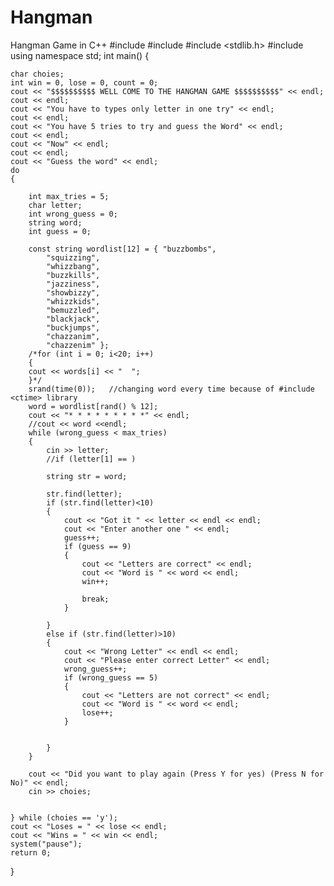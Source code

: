 # Hangman
Hangman Game in C++
#include <iostream>
#include <string>
#include <stdlib.h>
#include <ctime>
using namespace std;
int main()
{

	char choies;
	int win = 0, lose = 0, count = 0;
	cout << "$$$$$$$$$$ WELL COME TO THE HANGMAN GAME $$$$$$$$$$" << endl;
	cout << endl;
	cout << "You have to types only letter in one try" << endl;
	cout << endl;
	cout << "You have 5 tries to try and guess the Word" << endl;
	cout << endl;
	cout << "Now" << endl;
	cout << endl;
	cout << "Guess the word" << endl;
	do
	{

		int max_tries = 5;
		char letter;
		int wrong_guess = 0;
		string word;
		int guess = 0;

		const string wordlist[12] = { "buzzbombs",
			"squizzing",
			"whizzbang",
			"buzzkills",
			"jazziness",
			"showbizzy",
			"whizzkids",
			"bemuzzled",
			"blackjack",
			"buckjumps",
			"chazzanim",
			"chazzenim" };
		/*for (int i = 0; i<20; i++)
		{
		cout << words[i] << "  ";
		}*/
		srand(time(0));   //changing word every time because of #include <ctime> library
		word = wordlist[rand() % 12];
		cout << "* * * * * * * * *" << endl;
		//cout << word <<endl;
		while (wrong_guess < max_tries)
		{
			cin >> letter;
			//if (letter[1] == )

			string str = word;

			str.find(letter);
			if (str.find(letter)<10)
			{
				cout << "Got it " << letter << endl << endl;
				cout << "Enter another one " << endl;
				guess++;
				if (guess == 9)
				{
					cout << "Letters are correct" << endl;
					cout << "Word is " << word << endl;
					win++;

					break;
				}

			}
			else if (str.find(letter)>10)
			{
				cout << "Wrong Letter" << endl << endl;
				cout << "Please enter correct Letter" << endl;
				wrong_guess++;
				if (wrong_guess == 5)
				{
					cout << "Letters are not correct" << endl;
					cout << "Word is " << word << endl;
					lose++;
				}


			}
		}

		cout << "Did you want to play again (Press Y for yes) (Press N for No)" << endl;
		cin >> choies;


	} while (choies == 'y');
	cout << "Loses = " << lose << endl;
	cout << "Wins = " << win << endl;
	system("pause");
	return 0;
}
